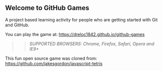 ## Welcome to GitHub Games

A project based learning activity for people who are getting started with Git and GitHub.

You can play the game at: https://dreloc1842.github.io/github-games

>> _*SUPPORTED BROWSERS*: Chrome, Firefox, Safari, Opera and IE9+_

This fun open source game was cloned from: https://github.com/jakesgordon/javascript-tetris
